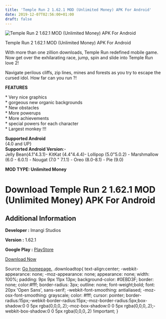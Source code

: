 ```yaml
---
title: 'Temple Run 2 1.62.1 MOD (Unlimited Money) APK For Android'
date: 2019-12-07T02:56:00+01:00
draft: false
---
```


![Temple Run 2 1.62.1 MOD (Unlimited Money) APK For Android](https://i1.wp.com/apkhome.net/wp-content/uploads/2019/11/Temple-Run-2-1.png "Temple Run 2 1.62.1 MOD (Unlimited Money) APK For Android")

  

Temple Run 2 1.62.1 MOD (Unlimited Money) APK For Android

With more than one zillion downloads, Temple Run redefined mobile game. Now get over the exhilarating race, jump, spin and slide into Temple Run love 2!

Navigate perilous cliffs, zip lines, mines and forests as you try to escape the cursed idol. How far can you run ?!

**FEATURES**

\* Very nice graphics  
\* gorgeous new organic backgrounds  
\* New obstacles  
\* More powerups  
\* More achievements  
\* special powers for each character  
\* Largest monkey !!!

**Supported Android**  
{4.0 and UP}  
**Supported Android Version**:-  
Jelly Bean(4.1"4.3.1)- KitKat (4.4"4.4.4)- Lollipop (5.0"5.0.2) - Marshmallow (6.0 - 6.0.1) - Nougat (7.0 " 7.1.1) - Oreo (8.0-8.1) - Pie (9.0)

**MOD TYPE: Unlimited Money**

Download Temple Run 2 1.62.1 MOD (Unlimited Money) APK For Android
==================================================================

Additional Information
----------------------

**Developer :** Imangi Studios

**Version :** 1.62.1

**Google Play :** [PlayStore](https://play.google.com/store/apps/details?id=com.imangi.templerun2)

  

[Download Now](https://store4app.co/post/temple-run-2-1-62-1-mod-unlimited-money-apk-for-android_1575042786)

  
Source: [Go homepage.](https://store4app.co/post/temple-run-2-1-62-1-mod-unlimited-money-apk-for-android_1575042786) .downloadtop{ text-align:center; -webkit-appearance: none; -moz-appearance: none; appearance: none; width: 100%; padding: 9px 9px 11px 13px; background-color: #0EBD3F; border: none; color:#fff; border-radius: 3px; outline: none; font-weight;bold; font: 20px 'Open Sans', sans-serif; -webkit-font-smoothing: antialiased; -moz-osx-font-smoothing: grayscale; color: #fff; cursor: pointer; border-radius:15px;-webkit-border-radius:15px;-moz-border-radius:5px;box-shadow:0 0 5px rgba(0,0,0,.2);-moz-box-shadow:0 0 5px rgba(0,0,0,.2);-webkit-box-shadow:0 0 5px rgba(0,0,0,.2) !important; }
